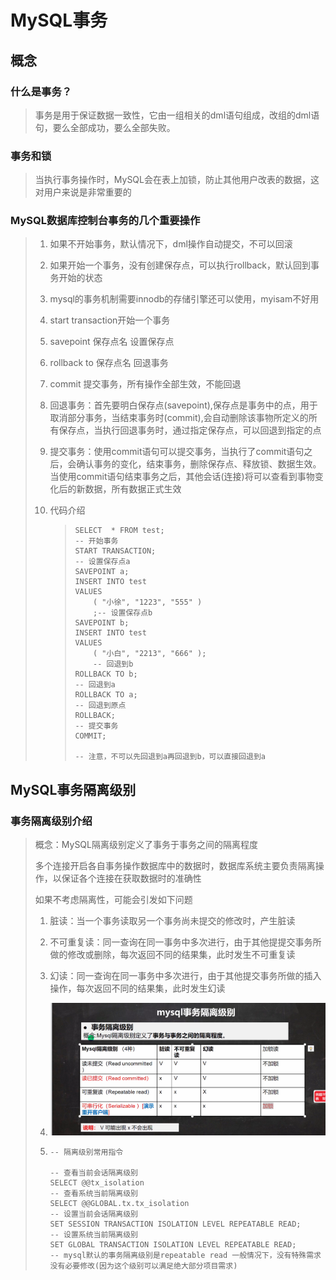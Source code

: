 # MySQL事务

## 概念

### 什么是事务？

> 事务是用于保证数据一致性，它由一组相关的dml语句组成，改组的dml语句，要么全部成功，要么全部失败。

### 事务和锁

> 当执行事务操作时，MySQL会在表上加锁，防止其他用户改表的数据，这对用户来说是非常重要的

### MySQL数据库控制台事务的几个重要操作

> 1. 如果不开始事务，默认情况下，dml操作自动提交，不可以回滚
>
> 2. 如果开始一个事务，没有创建保存点，可以执行rollback，默认回到事务开始的状态
>
> 3. mysql的事务机制需要innodb的存储引擎还可以使用，myisam不好用
>
> 4. start transaction开始一个事务
>
> 5. savepoint 保存点名 设置保存点
>
> 6. rollback to  保存点名 回退事务
>
> 7. commit  提交事务，所有操作全部生效，不能回退
>
> 8. 回退事务：首先要明白保存点(savepoint),保存点是事务中的点，用于取消部分事务，当结束事务时(commit),会自动删除该事物所定义的所有保存点，当执行回退事务时，通过指定保存点，可以回退到指定的点
>
> 9. 提交事务：使用commit语句可以提交事务，当执行了commit语句之后，会确认事务的变化，结束事务，删除保存点、释放锁、数据生效。当使用commit语句结束事务之后，其他会话(连接)将可以查看到事物变化后的新数据，所有数据正式生效
>
> 10. 代码介绍
>
>     > ```mysql
>     > SELECT	* FROM test;
>     > -- 开始事务
>     > START TRANSACTION;
>     > -- 设置保存点a
>     > SAVEPOINT a;
>     > INSERT INTO test
>     > VALUES
>     > 	( "小徐", "1223", "555" )
>     > 	;-- 设置保存点b
>     > SAVEPOINT b;
>     > INSERT INTO test
>     > VALUES
>     > 	( "小白", "2213", "666" );
>     > 	-- 回退到b
>     > ROLLBACK TO b;
>     > -- 回退到a
>     > ROLLBACK TO a;
>     > -- 回退到原点
>     > ROLLBACK;
>     > -- 提交事务
>     > COMMIT;
>     > 
>     > -- 注意，不可以先回退到a再回退到b，可以直接回退到a
>     > ```

## MySQL事务隔离级别

### 事务隔离级别介绍

> 概念：MySQL隔离级别定义了事务于事务之间的隔离程度
>
> 多个连接开启各自事务操作数据库中的数据时，数据库系统主要负责隔离操作，以保证各个连接在获取数据时的准确性
>
> 如果不考虑隔离性，可能会引发如下问题
>
> 1. 脏读：当一个事务读取另一个事务尚未提交的修改时，产生脏读
>
> 2. 不可重复读：同一查询在同一事务中多次进行，由于其他提提交事务所做的修改或删除，每次返回不同的结果集，此时发生不可重复读
>
> 3. 幻读：同一查询在同一事务中多次进行，由于其他提交事务所做的插入操作，每次返回不同的结果集，此时发生幻读
>
> 4. ![avatar](https://github.com/xiaoxu137/blog.git.io/blob/main/jpg/JDBC%E5%9F%BA%E7%A1%80/%E9%9A%94%E7%A6%BB%E5%9B%BE.png)
>
> 5. ```mysql
>    -- 隔离级别常用指令
>    
>    -- 查看当前会话隔离级别
>    SELECT @@tx_isolation
>    -- 查看系统当前隔离级别
>    SELECT @@GLOBAL.tx.tx_isolation
>    -- 设置当前会话隔离级别
>    SET SESSION TRANSACTION ISOLATION LEVEL REPEATABLE READ;
>    -- 设置系统当前隔离级别
>    SET GLOBAL TRANSACTION ISOLATION LEVEL REPEATABLE READ;
>    -- mysql默认的事务隔离级别是repeatable read 一般情况下，没有特殊需求没有必要修改(因为这个级别可以满足绝大部分项目需求)
>    ```
>
>    

